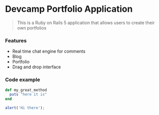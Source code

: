 # Devcamp Portfolio Application


> This is a Ruby on Rails 5 application that allows users to create their own portfolios

### Features 

- Real time chat engine for comments
- Blog
- Portfolio
- Drag and drop interface


### Code example

```ruby
def my_great_method
  puts "here it is"
end
```

```javascript
alert('Hi there');
```